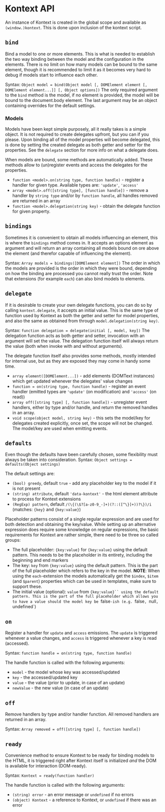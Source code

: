 # Kontext API
An instance of Kontext is created in the global scope and available as `(window.)kontext`. This is done upon inclusion of the kontext script.


## `bind`
Bind a model to one or more elements. This is what is needed to establish the two way binding between the model and the configuration in the elements. There is no limit on how many models can be bound to the same element, though it is recommended to limit it as it becomes very hard to debug if models start to influence each other.

Syntax: `Object model = bind(Object model [, DOMElement element [, DOMElement element...]] [, Object options])`
The only required argument to the `bind` method is the model, if no element is provided, the model will be bound to the document.body element. The last argument may be an object containing overrides for the default settings.


### Models
Models have been kept simple purposely, all it really takes is a simple object. It is not required to create delegates upfront, but you can if you please. Upon binding all of the model properties will become delegated, this is done by setting the created delegate as both getter and setter for the properties. See the `delegate` section for more info on what a delegate does.

When models are bound, some methods are automatically added. These methods allow to (un)register events and access the delegates for the properties.
- `function <model>.on(string type, function handle)` - register a handler for given type. Available types are: `'update'`, `'access'`
- `array <model>.off([string type], [function handle])` - remove a handler by `string type` and/or by `function handle`, all handles removed are returned in an array
- `function <model>.delegation(string key)` - obtain the delegate function for given property.


## `bindings`
Sometimes it is convenient to obtain all models influencing an element, this is where the `bindings` method comes in. It accepts an options element as argument and will return an array containing all models bound on ore above the element (and therefor capable of influencing the element).

Syntax: `Array models = bindings([DOMElement element])`
The order in which the models are provided is the order in which they were bound, depending on how the binding are processed you cannot really trust the order. Note that extensions (for example `each`) can also bind models to elements.


## `delegate`
If it is desirable to create your own delegate functions, you can do so by calling `kontext.delegate`, it accepts an initial value. This is the same type of function used by Kontext as both the getter and setter for model properties, and also the same as obtained from through `model.delegation(string key)`.

Syntax: `function delegation = delegate(initial [, model, key])`
The delegation function acts as both getter and setter, invocation with an argument will set the value. The delegation function itself will always return the value (both when invoke with and without arguments).

The delegate function itself also provides some methods, mostly intended for internal use, but as they are exposed they may come in handy some time.
- `array element([DOMElement...])` - add elements (DOMText instances) which get updated whenever the delegates' value changes
- `function = on(string type, function handle)` - register an event handler (emitted types are `'update'` (on modification) and `'access'` (on read))
- `array off([string type] [, function handle])` - unregister event handlers, either by type and/or handle, and return the removed handles in an array.
- `void scope(object model, string key)` - this sets the model/key for delegates created explicitly, once set, the scope will not be changed. The model/key are used when emitting events.

## `defaults`
Even though the defaults have been carefully chosen, some flexibility must always be taken into consideration.
Syntax: `Object settings = defaults(Object settings)`

The default settings are:
- `(bool) greedy`, default `true` - add any placeholder key to the model if it is not present
- `(string) attribute`, default `'data-kontext'` - the html element attribute to process for Kontext extensions
- `(RegExp) pattern`, default `/(\{(\$?[a-z0-9_-]+)(?::([^\}]+))?\})/i` (matches: `{key}` and `{key:value}`)

Placeholder patterns consist of a single regular expression and are used for both detection and obtaining the key/value. While setting up an alternative expression does require some knowledge on regular expressions, the basic requirements for Kontext are rather simple, there need to be three so called groups:
- The full placeholder: `{key:value}` for `{key:value}` using the default pattern. This needs to be the placeholder in its entirety, including the beginning and end markers
- The key: `key` from `{key:value}` using the default pattern. This is the part of the full placeholder which refers to the key in the model. **NOTE**: When using the `each`-extension the models automatically get the `$index`, `$item` (and `$parent`) properties which can be used in templates, make sure to support these.
- The initial value (optional): `value` from `{key:value}`` using the default pattern. This is the part of the full placeholder which allows you to have a value should the model key be `false`-ish (e.g. `false`, `null`, `undefined`)


## `on`
Register a handler for `update` and `access` emissions. The `update` is triggered whenever a value changes, and `access` is triggered whenever a key is read (accessed).

Syntax: `function handle = on(string type, function handle)`

The handle function is called with the following arguments:
- `model` - the model whose key was accessed/updated
- `key` - the accessed/updated key
- `value` - the value (prior to update, in case of an update)
- `newValue` - the new value (in case of an update)

## `off`
Remove handlers by type and/or handler function. All removed handlers are returned in an array.

Syntax: `Array removed = off([string type] [, function handle])`

## `ready`
Convenience method to ensure Kontext to be ready for binding models to the HTML, it is triggered right after Kontext itself is initialized _and_ the DOM is available for interaction (DOM-ready).

Syntax: `Kontext = ready(function handler)`

The handle function is called with the following arguments:
- `(string) error` - an error message or `undefined` if no errors
- `(object) Kontext` - a reference to Kontext, or `undefined` if there was an error
